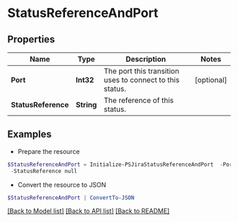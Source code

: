 # StatusReferenceAndPort
## Properties

Name | Type | Description | Notes
------------ | ------------- | ------------- | -------------
**Port** | **Int32** | The port this transition uses to connect to this status. | [optional] 
**StatusReference** | **String** | The reference of this status. | 

## Examples

- Prepare the resource
```powershell
$StatusReferenceAndPort = Initialize-PSJiraStatusReferenceAndPort  -Port null `
 -StatusReference null
```

- Convert the resource to JSON
```powershell
$StatusReferenceAndPort | ConvertTo-JSON
```

[[Back to Model list]](../README.md#documentation-for-models) [[Back to API list]](../README.md#documentation-for-api-endpoints) [[Back to README]](../README.md)

